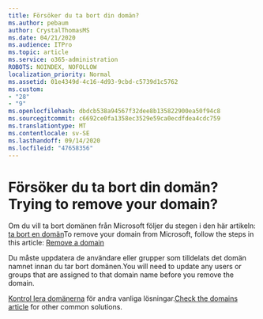 ```yaml
---
title: Försöker du ta bort din domän?
ms.author: pebaum
author: CrystalThomasMS
ms.date: 04/21/2020
ms.audience: ITPro
ms.topic: article
ms.service: o365-administration
ROBOTS: NOINDEX, NOFOLLOW
localization_priority: Normal
ms.assetid: 01e4349d-4c16-4d93-9cbd-c5739d1c5762
ms.custom:
- "28"
- "9"
ms.openlocfilehash: dbdcb538a94567f32dee8b135822900ea50f94c8
ms.sourcegitcommit: c6692ce0fa1358ec3529e59ca0ecdfdea4cdc759
ms.translationtype: MT
ms.contentlocale: sv-SE
ms.lasthandoff: 09/14/2020
ms.locfileid: "47658356"
---
```

# <a name="trying-to-remove-your-domain"></a><span data-ttu-id="08092-102">Försöker du ta bort din domän?</span><span class="sxs-lookup"><span data-stu-id="08092-102">Trying to remove your domain?</span></span>

<span data-ttu-id="08092-103">Om du vill ta bort domänen från Microsoft följer du stegen i den här artikeln: [ta bort en domän](https://docs.microsoft.com/microsoft-365/admin/get-help-with-domains/remove-a-domain)</span><span class="sxs-lookup"><span data-stu-id="08092-103">To remove your domain from Microsoft, follow the steps in this article: [Remove a domain](https://docs.microsoft.com/microsoft-365/admin/get-help-with-domains/remove-a-domain)</span></span>
  
<span data-ttu-id="08092-104">Du måste uppdatera de användare eller grupper som tilldelats det domän namnet innan du tar bort domänen.</span><span class="sxs-lookup"><span data-stu-id="08092-104">You will need to update any users or groups that are assigned to that domain name before you remove the domain.</span></span>
  
<span data-ttu-id="08092-105">[Kontrol lera domänerna](https://docs.microsoft.com/microsoft-365/admin/get-help-with-domains/create-dns-records-at-any-dns-hosting-provider) för andra vanliga lösningar.</span><span class="sxs-lookup"><span data-stu-id="08092-105">[Check the domains article](https://docs.microsoft.com/microsoft-365/admin/get-help-with-domains/create-dns-records-at-any-dns-hosting-provider) for other common solutions.</span></span>
  